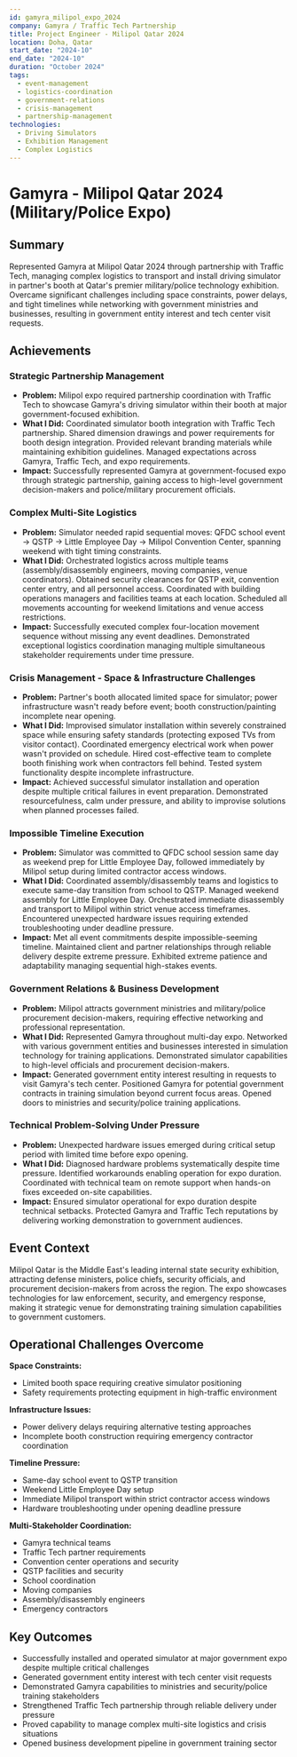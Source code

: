 ```yaml
---
id: gamyra_milipol_expo_2024
company: Gamyra / Traffic Tech Partnership
title: Project Engineer - Milipol Qatar 2024
location: Doha, Qatar
start_date: "2024-10"
end_date: "2024-10"
duration: "October 2024"
tags:
  - event-management
  - logistics-coordination
  - government-relations
  - crisis-management
  - partnership-management
technologies:
  - Driving Simulators
  - Exhibition Management
  - Complex Logistics
---
```


# Gamyra - Milipol Qatar 2024 (Military/Police Expo)

## Summary
Represented Gamyra at Milipol Qatar 2024 through partnership with Traffic Tech, managing complex logistics to transport and install driving simulator in partner's booth at Qatar's premier military/police technology exhibition. Overcame significant challenges including space constraints, power delays, and tight timelines while networking with government ministries and businesses, resulting in government entity interest and tech center visit requests.

## Achievements

### Strategic Partnership Management
- **Problem:** Milipol expo required partnership coordination with Traffic Tech to showcase Gamyra's driving simulator within their booth at major government-focused exhibition.
- **What I Did:** Coordinated simulator booth integration with Traffic Tech partnership. Shared dimension drawings and power requirements for booth design integration. Provided relevant branding materials while maintaining exhibition guidelines. Managed expectations across Gamyra, Traffic Tech, and expo requirements.
- **Impact:** Successfully represented Gamyra at government-focused expo through strategic partnership, gaining access to high-level government decision-makers and police/military procurement officials.

### Complex Multi-Site Logistics
- **Problem:** Simulator needed rapid sequential moves: QFDC school event → QSTP → Little Employee Day → Milipol Convention Center, spanning weekend with tight timing constraints.
- **What I Did:** Orchestrated logistics across multiple teams (assembly/disassembly engineers, moving companies, venue coordinators). Obtained security clearances for QSTP exit, convention center entry, and all personnel access. Coordinated with building operations managers and facilities teams at each location. Scheduled all movements accounting for weekend limitations and venue access restrictions.
- **Impact:** Successfully executed complex four-location movement sequence without missing any event deadlines. Demonstrated exceptional logistics coordination managing multiple simultaneous stakeholder requirements under time pressure.

### Crisis Management - Space & Infrastructure Challenges
- **Problem:** Partner's booth allocated limited space for simulator; power infrastructure wasn't ready before event; booth construction/painting incomplete near opening.
- **What I Did:** Improvised simulator installation within severely constrained space while ensuring safety standards (protecting exposed TVs from visitor contact). Coordinated emergency electrical work when power wasn't provided on schedule. Hired cost-effective team to complete booth finishing work when contractors fell behind. Tested system functionality despite incomplete infrastructure.
- **Impact:** Achieved successful simulator installation and operation despite multiple critical failures in event preparation. Demonstrated resourcefulness, calm under pressure, and ability to improvise solutions when planned processes failed.

### Impossible Timeline Execution
- **Problem:** Simulator was committed to QFDC school session same day as weekend prep for Little Employee Day, followed immediately by Milipol setup during limited contractor access windows.
- **What I Did:** Coordinated assembly/disassembly teams and logistics to execute same-day transition from school to QSTP. Managed weekend assembly for Little Employee Day. Orchestrated immediate disassembly and transport to Milipol within strict venue access timeframes. Encountered unexpected hardware issues requiring extended troubleshooting under deadline pressure.
- **Impact:** Met all event commitments despite impossible-seeming timeline. Maintained client and partner relationships through reliable delivery despite extreme pressure. Exhibited extreme patience and adaptability managing sequential high-stakes events.

### Government Relations & Business Development
- **Problem:** Milipol attracts government ministries and military/police procurement decision-makers, requiring effective networking and professional representation.
- **What I Did:** Represented Gamyra throughout multi-day expo. Networked with various government entities and businesses interested in simulation technology for training applications. Demonstrated simulator capabilities to high-level officials and procurement decision-makers.
- **Impact:** Generated government entity interest resulting in requests to visit Gamyra's tech center. Positioned Gamyra for potential government contracts in training simulation beyond current focus areas. Opened doors to ministries and security/police training applications.

### Technical Problem-Solving Under Pressure
- **Problem:** Unexpected hardware issues emerged during critical setup period with limited time before expo opening.
- **What I Did:** Diagnosed hardware problems systematically despite time pressure. Identified workarounds enabling operation for expo duration. Coordinated with technical team on remote support when hands-on fixes exceeded on-site capabilities.
- **Impact:** Ensured simulator operational for expo duration despite technical setbacks. Protected Gamyra and Traffic Tech reputations by delivering working demonstration to government audiences.

## Event Context
Milipol Qatar is the Middle East's leading internal state security exhibition, attracting defense ministers, police chiefs, security officials, and procurement decision-makers from across the region. The expo showcases technologies for law enforcement, security, and emergency response, making it strategic venue for demonstrating training simulation capabilities to government customers.

## Operational Challenges Overcome
**Space Constraints:**
- Limited booth space requiring creative simulator positioning
- Safety requirements protecting equipment in high-traffic environment

**Infrastructure Issues:**
- Power delivery delays requiring alternative testing approaches
- Incomplete booth construction requiring emergency contractor coordination

**Timeline Pressure:**
- Same-day school event to QSTP transition
- Weekend Little Employee Day setup
- Immediate Milipol transport within strict contractor access windows
- Hardware troubleshooting under opening deadline pressure

**Multi-Stakeholder Coordination:**
- Gamyra technical teams
- Traffic Tech partner requirements
- Convention center operations and security
- QSTP facilities and security
- School coordination
- Moving companies
- Assembly/disassembly engineers
- Emergency contractors

## Key Outcomes
- Successfully installed and operated simulator at major government expo despite multiple critical challenges
- Generated government entity interest with tech center visit requests
- Demonstrated Gamyra capabilities to ministries and security/police training stakeholders
- Strengthened Traffic Tech partnership through reliable delivery under pressure
- Proved capability to manage complex multi-site logistics and crisis situations
- Opened business development pipeline in government training sector
